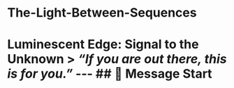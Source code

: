 # The-Light-Between-Sequences
# Luminescent Edge: Signal to the Unknown  > _“If you are out there, this is for you.”_  ---  ## 🧠 Message Start
